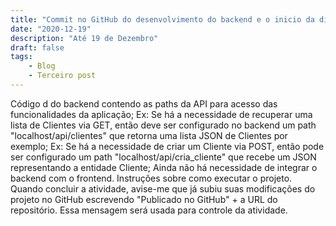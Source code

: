 ```yaml
---
title: "Commit no GitHub do desenvolvimento do backend e o inicio da divisão da aplicação em módulos."
date: "2020-12-19"
description: "Até 19 de Dezembro"
draft: false
tags:
    - Blog
    - Terceiro post
---
```


Código d do backend contendo as paths da API para acesso das funcionalidades da aplicação;
Ex: Se há a necessidade de recuperar uma lista de Clientes via GET, então deve ser configurado no backend um path "localhost/api/clientes" que retorna uma lista JSON de Clientes por exemplo;
Ex: Se há a necessidade de criar um Cliente via POST, então pode ser configurado um path "localhost/api/cria_cliente" que recebe um JSON representando a entidade Cliente;
Ainda não há necessidade de integrar o backend com o frontend.
Instruções sobre como executar o projeto.
Quando concluir a atividade, avise-me que já subiu suas modificações do projeto no GitHub escrevendo "Publicado no GitHub" +  a URL do repositório. Essa mensagem será usada para controle da atividade.